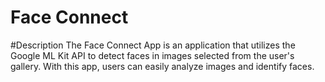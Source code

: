 # Face Connect

#Description
The Face Connect App is an application that utilizes the Google ML Kit API to detect faces in images selected from the user's gallery. With this app, users can easily analyze images and identify faces.
